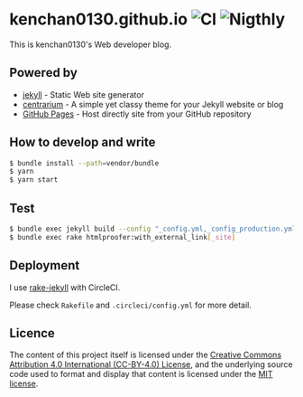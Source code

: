 # kenchan0130.github.io ![CI](https://github.com/kenchan0130/kenchan0130.github.io/workflows/CI/badge.svg) ![Nigthly](https://github.com/kenchan0130/kenchan0130.github.io/workflows/Nigthly/badge.svg)

This is kenchan0130's Web developer blog.

## Powered by

- [jekyll](https://jekyllrb.com/) - Static Web site generator
- [centrarium](https://github.com/bencentra/centrarium) - A simple yet classy theme for your Jekyll website or blog
- [GitHub Pages](https://pages.github.com/) - Host directly site from your GitHub repository

## How to develop and write

```sh
$ bundle install --path=vendor/bundle
$ yarn
$ yarn start
```

## Test

```sh
$ bundle exec jekyll build --config "_config.yml,_config_production.yml"
$ bundle exec rake htmlproofer:with_external_link[_site]
```

## Deployment

I use [rake-jekyll](https://github.com/jirutka/rake-jekyll) with CircleCI.

Please check `Rakefile` and `.circleci/config.yml` for more detail.

## Licence

The content of this project itself is licensed under the [Creative Commons Attribution 4.0 International (CC-BY-4.0) License](https://creativecommons.org/licenses/by/4.0/), and the underlying source code used to format and display that content is licensed under the [MIT license](LICENSE.md).

